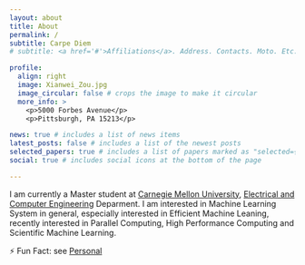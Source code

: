 ```yaml
---
layout: about
title: About
permalink: /
subtitle: Carpe Diem
# subtitle: <a href='#'>Affiliations</a>. Address. Contacts. Moto. Etc.

profile:
  align: right
  image: Xianwei_Zou.jpg
  image_circular: false # crops the image to make it circular
  more_info: >
    <p>5000 Forbes Avenue</p>
    <p>Pittsburgh, PA 15213</p>

news: true # includes a list of news items
latest_posts: false # includes a list of the newest posts
selected_papers: true # includes a list of papers marked as "selected={true}"
social: true # includes social icons at the bottom of the page

---
```

I am currently a Master student at <a href='https://www.cmu.edu'>Carnegie Mellon University</a>, <a href='https://www.ece.cmu.edu'>Electrical and Computer Engineering</a> Deparment. I am interested in Machine Learning System in general, especially interested in Efficient Machine Leaning, recently interested in Parallel Computing, High Performance Computing and Scientific Machine Learning.

:zap: Fun Fact: see [Personal](/personal/)

